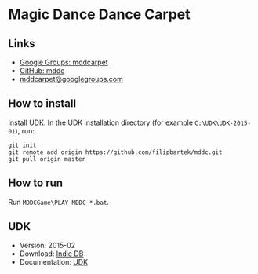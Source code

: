 # Magic Dance Dance Carpet

## Links

* [Google Groups: mddcarpet](https://groups.google.com/d/forum/mddcarpet)
* [GitHub: mddc](https://github.com/filipbartek/mddc)
* [mddcarpet@googlegroups.com](mailto:mddcarpet@googlegroups.com)

## How to install

Install UDK.
In the UDK installation directory (for example `C:\UDK\UDK-2015-01`), run:

```
git init
git remote add origin https://github.com/filipbartek/mddc.git
git pull origin master
```

## How to run

Run `MDDCGame\PLAY_MDDC_*.bat`.

## UDK

* Version: 2015-02
* Download: [Indie DB](https://www.indiedb.com/engines/unreal-development-kit/downloads/february-2015-unreal-development-kit-udk)
* Documentation: [UDK](https://api.unrealengine.com/udk/Three/WebHome.html)
